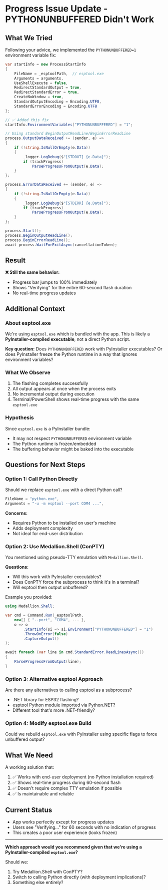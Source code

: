 # Progress Issue Update - PYTHONUNBUFFERED Didn't Work

## What We Tried
Following your advice, we implemented the `PYTHONUNBUFFERED=1` environment variable fix:

```csharp
var startInfo = new ProcessStartInfo
{
    FileName = _esptoolPath,  // esptool.exe
    Arguments = arguments,
    UseShellExecute = false,
    RedirectStandardOutput = true,
    RedirectStandardError = true,
    CreateNoWindow = true,
    StandardOutputEncoding = Encoding.UTF8,
    StandardErrorEncoding = Encoding.UTF8
};

// ✅ Added this fix
startInfo.EnvironmentVariables["PYTHONUNBUFFERED"] = "1";

// Using standard BeginOutputReadLine/BeginErrorReadLine
process.OutputDataReceived += (sender, e) =>
{
    if (!string.IsNullOrEmpty(e.Data))
    {
        _logger.LogDebug($"[STDOUT] {e.Data}");
        if (trackProgress)
            ParseProgressFromOutput(e.Data);
    }
};

process.ErrorDataReceived += (sender, e) =>
{
    if (!string.IsNullOrEmpty(e.Data))
    {
        _logger.LogDebug($"[STDERR] {e.Data}");
        if (trackProgress)
            ParseProgressFromOutput(e.Data);
    }
};

process.Start();
process.BeginOutputReadLine();
process.BeginErrorReadLine();
await process.WaitForExitAsync(cancellationToken);
```

## Result
**❌ Still the same behavior:**
- Progress bar jumps to 100% immediately
- Shows "Verifying" for the entire 60-second flash duration
- No real-time progress updates

## Additional Context

### About esptool.exe
We're using `esptool.exe` which is bundled with the app. This is likely a **PyInstaller-compiled executable**, not a direct Python script.

**Key question:** Does `PYTHONUNBUFFERED` work with PyInstaller executables? Or does PyInstaller freeze the Python runtime in a way that ignores environment variables?

### What We Observe
1. The flashing completes successfully
2. All output appears at once when the process exits
3. No incremental output during execution
4. Terminal/PowerShell shows real-time progress with the same `esptool.exe`

### Hypothesis
Since `esptool.exe` is a PyInstaller bundle:
- It may not respect `PYTHONUNBUFFERED` environment variable
- The Python runtime is frozen/embedded
- The buffering behavior might be baked into the executable

## Questions for Next Steps

### Option 1: Call Python Directly
Should we replace `esptool.exe` with a direct Python call?

```csharp
FileName = "python.exe",
Arguments = "-u -m esptool --port COM4 ...",
```

**Concerns:**
- Requires Python to be installed on user's machine
- Adds deployment complexity
- Not ideal for end-user distribution

### Option 2: Use Medallion.Shell (ConPTY)
You mentioned using pseudo-TTY emulation with `Medallion.Shell`. 

**Questions:**
- Will this work with PyInstaller executables?
- Does ConPTY force the subprocess to think it's in a terminal?
- Will esptool then output unbuffered?

Example you provided:
```csharp
using Medallion.Shell;

var cmd = Command.Run(_esptoolPath,
    new[] { "--port", "COM4", ... },
    o => o
        .StartInfo(si => si.Environment["PYTHONUNBUFFERED"] = "1")
        .ThrowOnError(false)
        .CaptureOutput()
);

await foreach (var line in cmd.StandardError.ReadLinesAsync())
{
    ParseProgressFromOutput(line);
}
```

### Option 3: Alternative esptool Approach
Are there any alternatives to calling esptool as a subprocess?
- .NET library for ESP32 flashing?
- esptool Python module imported via Python.NET?
- Different tool that's more .NET-friendly?

### Option 4: Modify esptool.exe Build
Could we rebuild `esptool.exe` with PyInstaller using specific flags to force unbuffered output?

## What We Need

A working solution that:
1. ✅ Works with end-user deployment (no Python installation required)
2. ✅ Shows real-time progress during 60-second flash
3. ✅ Doesn't require complex TTY emulation if possible
4. ✅ Is maintainable and reliable

## Current Status
- App works perfectly except for progress updates
- Users see "Verifying..." for 60 seconds with no indication of progress
- This creates a poor user experience (looks frozen)

---

**Which approach would you recommend given that we're using a PyInstaller-compiled `esptool.exe`?**

Should we:
1. Try Medallion.Shell with ConPTY?
2. Switch to calling Python directly (with deployment implications)?
3. Something else entirely?
